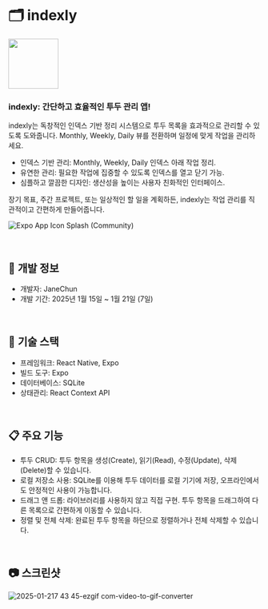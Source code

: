 # 🗂️ indexly
[<img src="https://github.com/user-attachments/assets/c87d9c47-f8bc-446f-9d02-2ed561fc41c4" width="100px" />](https://apps.apple.com/us/app/indexly/id6740793736)

### indexly: 간단하고 효율적인 투두 관리 앱!

indexly는 독창적인 인덱스 기반 정리 시스템으로 투두 목록을 효과적으로 관리할 수 있도록 도와줍니다. Monthly, Weekly, Daily 뷰를 전환하며 일정에 맞게 작업을 관리하세요.

- 인덱스 기반 관리: Monthly, Weekly, Daily 인덱스 아래 작업 정리.
- 유연한 관리: 필요한 작업에 집중할 수 있도록 인덱스를 열고 닫기 가능.
- 심플하고 깔끔한 디자인: 생산성을 높이는 사용자 친화적인 인터페이스.

장기 목표, 주간 프로젝트, 또는 일상적인 할 일을 계획하든, indexly는 작업 관리를 직관적이고 간편하게 만들어줍니다.

![Expo App Icon   Splash (Community)](https://github.com/user-attachments/assets/8330e543-8948-415c-9b62-0250c783b4f5)

<br/>

## 📆 개발 정보
- 개발자: JaneChun  
- 개발 기간: 2025년 1월 15일 ~ 1월 21일 (7일)

<br/>

## 🚀 기술 스택
- 프레임워크: React Native, Expo
- 빌드 도구: Expo
- 데이터베이스: SQLite
- 상태관리: React Context API

<br/>

## 📋 주요 기능
- 투두 CRUD: 투두 항목을 생성(Create), 읽기(Read), 수정(Update), 삭제(Delete)할 수 있습니다.
- 로컬 저장소 사용: SQLite를 이용해 투두 데이터를 로컬 기기에 저장, 오프라인에서도 안정적인 사용이 가능합니다.
- 드래그 앤 드롭: 라이브러리를 사용하지 않고 직접 구현. 투두 항목을 드래그하여 다른 목록으로 간편하게 이동할 수 있습니다.
- 정렬 및 전체 삭제: 완료된 투두 항목을 하단으로 정렬하거나 전체 삭제할 수 있습니다.

<br/>

## 📷 스크린샷
![2025-01-217 43 45-ezgif com-video-to-gif-converter](https://github.com/user-attachments/assets/2aaaa599-c38e-4068-9815-8b094aece7f8)

